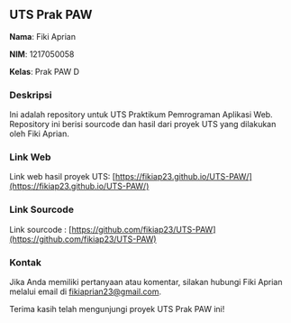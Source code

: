 ## UTS Prak PAW

**Nama**: Fiki Aprian

**NIM**: 1217050058

**Kelas**: Prak PAW D

### Deskripsi

Ini adalah repository untuk UTS Praktikum Pemrograman Aplikasi Web. Repository ini berisi sourcode dan hasil dari proyek UTS yang dilakukan oleh Fiki Aprian.

### Link Web

Link web hasil proyek UTS: [https://fikiap23.github.io/UTS-PAW/](https://fikiap23.github.io/UTS-PAW/)

### Link Sourcode

Link sourcode : [https://github.com/fikiap23/UTS-PAW](https://github.com/fikiap23/UTS-PAW)

### Kontak

Jika Anda memiliki pertanyaan atau komentar, silakan hubungi Fiki Aprian melalui email di [fikiaprian23@gmail.com](mailto:fikiaprian23@gmail.com).

Terima kasih telah mengunjungi proyek UTS Prak PAW ini!
